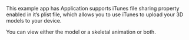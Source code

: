 This example app has Application supports iTunes file sharing property enabled
in it’s plist file, which allows you to use iTunes to upload your 3D models to
your device.

You can view either the model or a skeletal animation or both. 
